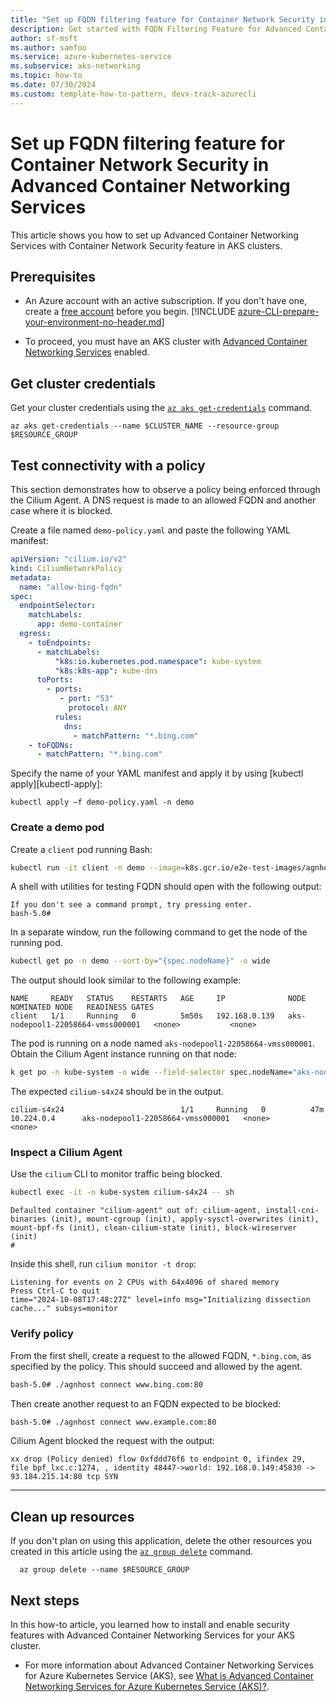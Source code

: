 ```yaml
---
title: "Set up FQDN filtering feature for Container Network Security in Advanced Container Networking Services (ACNS)"
description: Get started with FQDN Filtering Feature for Advanced Container Networking Services (ACNS) for your AKS cluster using Azure managed Cilium Network Policies.
author: sf-msft
ms.author: samfoo
ms.service: azure-kubernetes-service
ms.subservice: aks-networking
ms.topic: how-to
ms.date: 07/30/2024
ms.custom: template-how-to-pattern, devx-track-azurecli
---
```


# Set up FQDN filtering feature for Container Network Security in Advanced Container Networking Services

This article shows you how to set up Advanced Container Networking Services with Container Network Security feature in AKS clusters.

## Prerequisites

* An Azure account with an active subscription. If you don't have one, create a [free account](https://azure.microsoft.com/free/?WT.mc_id=A261C142F) before you begin.
[!INCLUDE [azure-CLI-prepare-your-environment-no-header.md](~/reusable-content/azure-cli/azure-cli-prepare-your-environment-no-header.md)]

* To proceed, you must have an AKS cluster with [Advanced Container Networking Services](./advanced-container-networking-services-cli.md) enabled.

## Get cluster credentials 

Get your cluster credentials using the [`az aks get-credentials`](/cli/azure/aks#az_aks_get_credentials) command.

```azurecli-interactive
az aks get-credentials --name $CLUSTER_NAME --resource-group $RESOURCE_GROUP
```

## Test connectivity with a policy

This section demonstrates how to observe a policy being enforced through the Cilium Agent. A DNS request is made to an allowed FQDN and another case where it is blocked.

Create a file named `demo-policy.yaml` and paste the following YAML manifest:

```yaml
apiVersion: "cilium.io/v2"
kind: CiliumNetworkPolicy
metadata:
  name: "allow-bing-fqdn"
spec:
  endpointSelector:
    matchLabels:
      app: demo-container
  egress:
    - toEndpoints:
      - matchLabels:
          "k8s:io.kubernetes.pod.namespace": kube-system
          "k8s:k8s-app": kube-dns
      toPorts:
        - ports:
           - port: "53"
             protocol: ANY
          rules:
            dns:
              - matchPattern: "*.bing.com"
    - toFQDNs:
      - matchPattern: "*.bing.com"
```
Specify the name of your YAML manifest and apply it by using [kubectl apply][kubectl-apply]:
```console
kubectl apply –f demo-policy.yaml -n demo
```

### Create a demo pod

Create a `client` pod running Bash:

```bash
kubectl run -it client -n demo --image=k8s.gcr.io/e2e-test-images/agnhost:2.43 --labels="app=demo-container" --command -- bash
```

A shell with utilities for testing FQDN should open with the following output:

```output
If you don't see a command prompt, try pressing enter.
bash-5.0#
```

In a separate window, run the following command to get the node of the running pod.

```bash
kubectl get po -n demo --sort-by="{spec.nodeName}" -o wide
```

The output should look similar to the following example:

```output
NAME     READY   STATUS    RESTARTS   AGE     IP              NODE                                NOMINATED NODE   READINESS GATES
client   1/1     Running   0          5m50s   192.168.0.139   aks-nodepool1-22058664-vmss000001   <none>           <none>
```

The pod is running on a node named `aks-nodepool1-22058664-vmss000001`. Obtain the Cilium Agent instance running on that node:

```bash
k get po -n kube-system -o wide --field-selector spec.nodeName="aks-nodepool1-22058664-vmss000001" | grep "cilium"
```

The expected `cilium-s4x24` should be in the output.

```output
cilium-s4x24                          1/1     Running   0          47m   10.224.0.4      aks-nodepool1-22058664-vmss000001   <none>           <none>
```

### Inspect a Cilium Agent

Use the `cilium` CLI to monitor traffic being blocked.

```bash
kubectl exec -it -n kube-system cilium-s4x24 -- sh
```

```output
Defaulted container "cilium-agent" out of: cilium-agent, install-cni-binaries (init), mount-cgroup (init), apply-sysctl-overwrites (init), mount-bpf-fs (init), clean-cilium-state (init), block-wireserver (init)
#
```

Inside this shell, run `cilium monitor -t drop`:

```output
Listening for events on 2 CPUs with 64x4096 of shared memory
Press Ctrl-C to quit
time="2024-10-08T17:48:27Z" level=info msg="Initializing dissection cache..." subsys=monitor
```

### Verify policy

From the first shell, create a request to the allowed FQDN, `*.bing.com`, as specified by the policy. This should succeed and allowed by the agent.

```bash
bash-5.0# ./agnhost connect www.bing.com:80
```

Then create another request to an FQDN expected to be blocked:

```bash
bash-5.0# ./agnhost connect www.example.com:80
```

Cilium Agent blocked the request with the output:

```output
xx drop (Policy denied) flow 0xfddd76f6 to endpoint 0, ifindex 29, file bpf_lxc.c:1274, , identity 48447->world: 192.168.0.149:45830 -> 93.184.215.14:80 tcp SYN
```

---

## Clean up resources

If you don't plan on using this application, delete the other resources you created in this article using the [`az group delete`](/cli/azure/#az_group_delete) command.

```azurecli-interactive
  az group delete --name $RESOURCE_GROUP
```

## Next steps

In this how-to article, you learned how to install and enable security features with Advanced Container Networking Services for your AKS cluster.

* For more information about Advanced Container Networking Services for Azure Kubernetes Service (AKS), see [What is Advanced Container Networking Services for Azure Kubernetes Service (AKS)?](advanced-container-networking-services-overview.md).